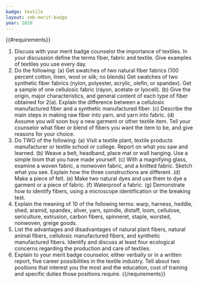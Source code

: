 ```yaml
---
badge: textile
layout: smb-merit-badge
year: 2020
---
```


{{#requirements}}
1. Discuss with your merit badge counselor the importance of textiles. In your discussion define the terms fiber, fabric and textile. Give examples of textiles you use every day.
2. Do the following:
    (a) Get swatches of two natural fiber fabrics (100 percent cotton, linen, wool or silk; no blends) Get swatches of two synthetic fiber fabrics (nylon, polyester, acrylic, olefin, or spandex). Get a sample of one cellulosic fabric (rayon, acetate or lyocell).
    (b) Give the origin, major characteristics, and general content of each type of fiber obtained for 2(a). Explain the difference between a cellulosic manufactured fiber and a synthetic manufactured fiber.
    (c) Describe the main steps in making raw fiber into yarn, and yarn into fabric.
    (d) Assume you will soon buy a new garment or other textile item. Tell your counselor what fiber or blend of fibers you want the item to be, and give reasons for your choice.
3. Do TWO of the following:
    (a) Visit a textile plant, textile products manufacturer or textile school or college. Report on what you saw and learned.
    (b) Weave a belt, headband, place mat or wall hanging. Use a simple loom that you have made yourself.
    (c) With a magnifying glass, examine a woven fabric, a nonwoven fabric, and a knitted fabric. Sketch what you see. Explain how the three constructions are different.
    (d) Make a piece of felt.
    (e) Make two natural dyes and use them to dye a garment or a piece of fabric.
    (f) Waterproof a fabric.
    (g) Demonstrate how to identify fibers, using a microscope identification or the breaking test.
4. Explain the meaning of 10 of the following terms: warp, harness, heddle, shed, aramid, spandex, sliver, yarn, spindle, distaff, loom, cellulose, sericulture, extrusion, carbon fibers, spinneret, staple, worsted, nonwoven, greige goods.
5. List the advantages and disadvantages of natural plant fibers, natural animal fibers, cellulosic manufactured fibers, and synthetic manufactured fibers. Identify and discuss at least four ecological concerns regarding the production and care of textiles.
6. Explain to your merit badge counselor, either verbally or in a written report, five career possibilities in the textile industry. Tell about two positions that interest you the most and the education, cost of training and specific duties those positions require.
{{/requirements}}
